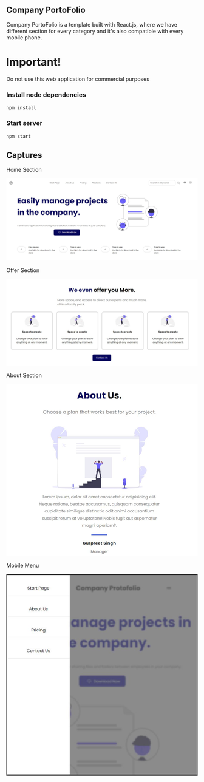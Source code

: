 ## Company PortoFolio

Company PortoFolio is a template built with React.js, where we have different section for every category and it's also compatible with every mobile phone.

# Important!

Do not use this web application for commercial purposes

### Install node dependencies

```
npm install
```

### Start server

```
npm start
```

## Captures

Home Section

![Photos](src/images/fotos/Preview0.JPG)

Offer Section

![Photos](src/images/fotos/Preview1.JPG)

About Section

![Photos](src/images/fotos/Preview2.JPG)


Mobile Menu

![Photos](src/images/fotos/Preview3.JPG)
